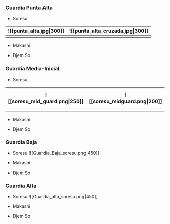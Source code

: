 ### Guardia Punta Alta
- Soresu

| ![[punta_alta.jpg\|300]] | ![[punta_alta_cruzada.jpg\|300]] |
| ------------------- | --------------------------- |
|                     |                             |

- Makashi

- Djem So

### Guardia Media-Inicial

- Soresu


| ![[soresu_mid_guard.png\|250]] | ![[soresu_midguard.png\|200]] | ![[soresu_midguard (2).png\|100]] |
| ------------------------------ | ----------------------------- | --------------------------------- |
|                                |                               |                                   | 


- Makashi



- Djem So

### Guardia Baja
- Soresu
![[Guardia_Baja_soresu.png|450]]
- Makashi

- Djem So

### Guardia Alta
- Soresu
![[Guardia_alta_soresu.png|450]]
- Makashi

- Djem So



